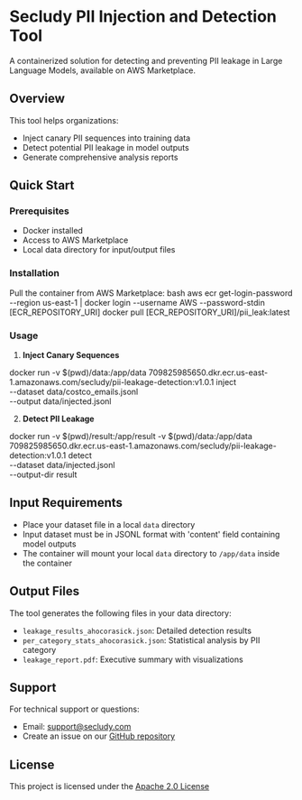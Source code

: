 # Secludy PII Injection and Detection Tool

A containerized solution for detecting and preventing PII leakage in Large Language Models, available on AWS Marketplace.

## Overview

This tool helps organizations:
- Inject canary PII sequences into training data
- Detect potential PII leakage in model outputs
- Generate comprehensive analysis reports

## Quick Start

### Prerequisites
- Docker installed
- Access to AWS Marketplace
- Local data directory for input/output files

### Installation

Pull the container from AWS Marketplace: 
bash
aws ecr get-login-password --region us-east-1 | docker login --username AWS --password-stdin [ECR_REPOSITORY_URI]
docker pull [ECR_REPOSITORY_URI]/pii_leak:latest


### Usage

1. **Inject Canary Sequences**

docker run -v $(pwd)/data:/app/data 709825985650.dkr.ecr.us-east-1.amazonaws.com/secludy/pii-leakage-detection:v1.0.1 inject \
--dataset data/costco_emails.jsonl \
--output data/injected.jsonl



2. **Detect PII Leakage**

docker run -v $(pwd)/result:/app/result -v $(pwd)/data:/app/data 709825985650.dkr.ecr.us-east-1.amazonaws.com/secludy/pii-leakage-detection:v1.0.1  detect \
--dataset data/injected.jsonl \
--output-dir result


## Input Requirements

- Place your dataset file in a local `data` directory
- Input dataset must be in JSONL format with 'content' field containing model outputs
- The container will mount your local `data` directory to `/app/data` inside the container

## Output Files

The tool generates the following files in your data directory:
- `leakage_results_ahocorasick.json`: Detailed detection results
- `per_category_stats_ahocorasick.json`: Statistical analysis by PII category
- `leakage_report.pdf`: Executive summary with visualizations


## Support

For technical support or questions:
- Email: support@secludy.com
- Create an issue on our [GitHub repository](https://github.com/secludy/pii-inject-detect)

## License

This project is licensed under the [Apache 2.0 License](LICENSE)